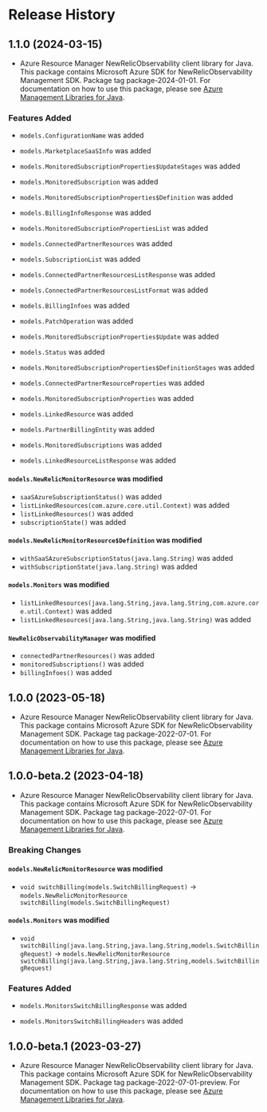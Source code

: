 # Release History

## 1.1.0 (2024-03-15)

- Azure Resource Manager NewRelicObservability client library for Java. This package contains Microsoft Azure SDK for NewRelicObservability Management SDK.  Package tag package-2024-01-01. For documentation on how to use this package, please see [Azure Management Libraries for Java](https://aka.ms/azsdk/java/mgmt).

### Features Added

* `models.ConfigurationName` was added

* `models.MarketplaceSaaSInfo` was added

* `models.MonitoredSubscriptionProperties$UpdateStages` was added

* `models.MonitoredSubscription` was added

* `models.MonitoredSubscriptionProperties$Definition` was added

* `models.BillingInfoResponse` was added

* `models.MonitoredSubscriptionPropertiesList` was added

* `models.ConnectedPartnerResources` was added

* `models.SubscriptionList` was added

* `models.ConnectedPartnerResourcesListResponse` was added

* `models.ConnectedPartnerResourcesListFormat` was added

* `models.BillingInfoes` was added

* `models.PatchOperation` was added

* `models.MonitoredSubscriptionProperties$Update` was added

* `models.Status` was added

* `models.MonitoredSubscriptionProperties$DefinitionStages` was added

* `models.ConnectedPartnerResourceProperties` was added

* `models.MonitoredSubscriptionProperties` was added

* `models.LinkedResource` was added

* `models.PartnerBillingEntity` was added

* `models.MonitoredSubscriptions` was added

* `models.LinkedResourceListResponse` was added

#### `models.NewRelicMonitorResource` was modified

* `saaSAzureSubscriptionStatus()` was added
* `listLinkedResources(com.azure.core.util.Context)` was added
* `listLinkedResources()` was added
* `subscriptionState()` was added

#### `models.NewRelicMonitorResource$Definition` was modified

* `withSaaSAzureSubscriptionStatus(java.lang.String)` was added
* `withSubscriptionState(java.lang.String)` was added

#### `models.Monitors` was modified

* `listLinkedResources(java.lang.String,java.lang.String,com.azure.core.util.Context)` was added
* `listLinkedResources(java.lang.String,java.lang.String)` was added

#### `NewRelicObservabilityManager` was modified

* `connectedPartnerResources()` was added
* `monitoredSubscriptions()` was added
* `billingInfoes()` was added

## 1.0.0 (2023-05-18)

- Azure Resource Manager NewRelicObservability client library for Java. This package contains Microsoft Azure SDK for NewRelicObservability Management SDK.  Package tag package-2022-07-01. For documentation on how to use this package, please see [Azure Management Libraries for Java](https://aka.ms/azsdk/java/mgmt).

## 1.0.0-beta.2 (2023-04-18)

- Azure Resource Manager NewRelicObservability client library for Java. This package contains Microsoft Azure SDK for NewRelicObservability Management SDK.  Package tag package-2022-07-01. For documentation on how to use this package, please see [Azure Management Libraries for Java](https://aka.ms/azsdk/java/mgmt).

### Breaking Changes

#### `models.NewRelicMonitorResource` was modified

* `void switchBilling(models.SwitchBillingRequest)` -> `models.NewRelicMonitorResource switchBilling(models.SwitchBillingRequest)`

#### `models.Monitors` was modified

* `void switchBilling(java.lang.String,java.lang.String,models.SwitchBillingRequest)` -> `models.NewRelicMonitorResource switchBilling(java.lang.String,java.lang.String,models.SwitchBillingRequest)`

### Features Added

* `models.MonitorsSwitchBillingResponse` was added

* `models.MonitorsSwitchBillingHeaders` was added

## 1.0.0-beta.1 (2023-03-27)

- Azure Resource Manager NewRelicObservability client library for Java. This package contains Microsoft Azure SDK for NewRelicObservability Management SDK.  Package tag package-2022-07-01-preview. For documentation on how to use this package, please see [Azure Management Libraries for Java](https://aka.ms/azsdk/java/mgmt).
